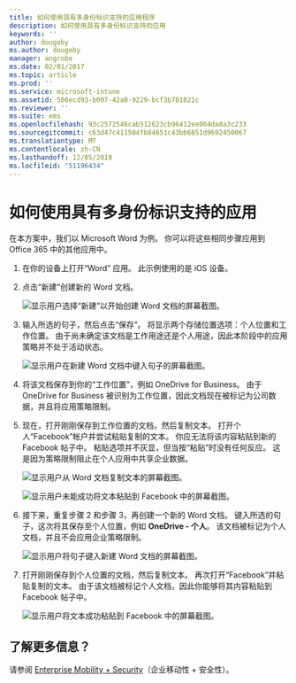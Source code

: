 ```yaml
---
title: 如何使用具有多身份标识支持的应用程序
description: 如何使用具有多身份标识支持的应用
keywords: ''
author: dougeby
ms.author: dougeby
manager: angrobe
ms.date: 02/01/2017
ms.topic: article
ms.prod: ''
ms.service: microsoft-intune
ms.assetid: 586ecd93-b097-42a0-9229-bcf3b781021c
ms.reviewer: ''
ms.suite: ems
ms.openlocfilehash: 93c2572546cab512623cb96412ee064da8a3c233
ms.sourcegitcommit: c63d47c411504fb84651c43bb6851d9692450067
ms.translationtype: MT
ms.contentlocale: zh-CN
ms.lasthandoff: 12/05/2019
ms.locfileid: "51196434"
---
```

# <a name="how-to-use-apps-with-multi-identity-support"></a>如何使用具有多身份标识支持的应用

在本方案中，我们以 Microsoft Word 为例。 你可以将这些相同步骤应用到 Office 365 中的其他应用中。

1. 在你的设备上打开“Word” 应用。 此示例使用的是 iOS 设备。
2. 点击“新建”创建新的 Word 文档。

   ![显示用户选择“新建”以开始创建 Word 文档的屏幕截图。](./media/ft-multiID-1-createDoc.png)

3. 输入所选的句子，然后点击“保存”。 将显示两个存储位置选项：个人位置和工作位置。 由于尚未确定该文档是工作用途还是个人用途，因此本阶段中的应用策略并不处于活动状态。

   ![显示用户在新建 Word 文档中键入句子的屏幕截图。](./media/ft-multiID-2-saveDoc.png)

4. 将该文档保存到你的“工作位置”，例如 OneDrive for Business。 由于 OneDrive for Business 被识别为工作位置，因此文档现在被标记为公司数据，并且将应用策略限制。
5. 现在，打开刚刚保存到工作位置的文档，然后复制文本。 打开个人“Facebook”帐户并尝试粘贴复制的文本。 你应无法将该内容粘贴到新的 Facebook 帖子中。 粘贴选项并不灰显，但当按“粘贴”时没有任何反应。 这是因为策略限制阻止在个人应用中共享企业数据。

   ![显示用户从 Word 文档复制文本的屏幕截图。 ](./media/ft-multiID-3-copyText.png)

   ![显示用户未能成功将文本粘贴到 Facebook 中的屏幕截图。](./media/ft-multiID-4-pasteInFB.png)
6. 接下来，重复步骤 2 和步骤 3，再创建一个新的 Word 文档。 键入所选的句子，这次将其保存至个人位置，例如 **OneDrive - 个人**。 该文档被标记为个人文档，并且不会应用企业策略限制。

   ![显示用户将句子键入新建 Word 文档的屏幕截图。](./media/ft-multiID-5-createDoc.png)

7. 打开刚刚保存到个人位置的文档，然后复制文本。 再次打开“Facebook”并粘贴复制的文本。 由于该文档被标记个人文档，因此你能够将其内容粘贴到 Facebook 帖子中。

   ![显示用户将文本成功粘贴到 Facebook 中的屏幕截图。](./media/ft-multiID-6-copyText.png)

## <a name="want-to-learn-more"></a>了解更多信息？

请参阅 [Enterprise Mobility + Security](https://www.microsoft.com/en-us/server-cloud/enterprise-mobility/overview.aspx)（企业移动性 + 安全性）。
